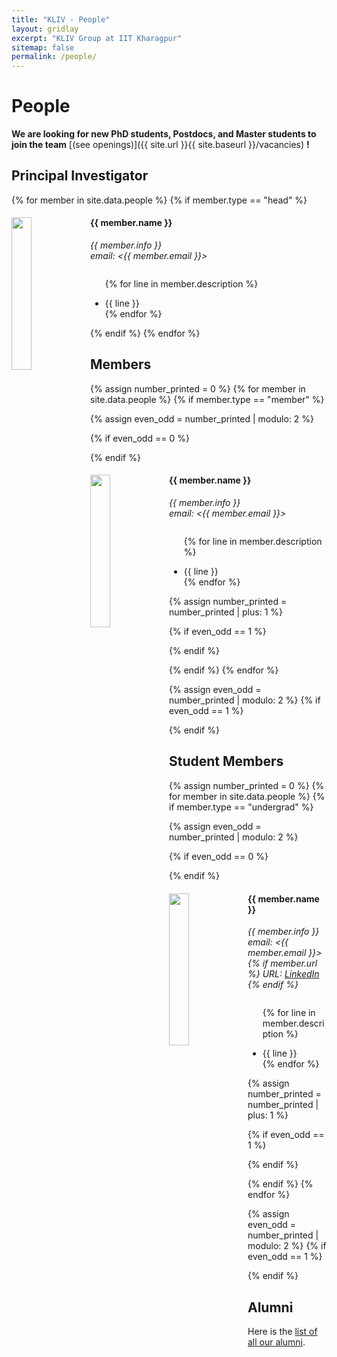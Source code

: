 ```yaml
---
title: "KLIV - People"
layout: gridlay
excerpt: "KLIV Group at IIT Kharagpur"
sitemap: false
permalink: /people/
---
```


# People

 **We are  looking for new PhD students, Postdocs, and Master students to join the team** [(see openings)]({{ site.url }}{{ site.baseurl }}/vacancies) **!**

## Principal Investigator
{% for member in site.data.people %}
{% if member.type == "head" %}

<div class="row">
<div class="col-sm-6 clearfix">
  <img src="{{ site.url }}{{ site.baseurl }}/images/teampic/{{ member.photo }}" class="img-responsive" width="25%" style="float: left" />
  <h4>{{ member.name }}</h4>
  <i>{{ member.info }}<br>email: <{{ member.email }}></i>
  <ul style="overflow: hidden">

  {% for line in member.description %}
  <li> {{ line }} </li>
  {% endfor %}

  </ul>
</div>
</div>

{% endif %}
{% endfor %}

## Members
{% assign number_printed = 0 %}
{% for member in site.data.people %}
{% if member.type == "member" %}

{% assign even_odd = number_printed | modulo: 2 %}

{% if even_odd == 0 %}
<div class="row">
{% endif %}

<div class="col-sm-6 clearfix">
  <img src="{{ site.url }}{{ site.baseurl }}/images/teampic/{{ member.photo }}" class="img-responsive" width="25%" style="float: left" />
  <h4>{{ member.name }}</h4>
  <i>{{ member.info }}<br>email: <{{ member.email }}></i>
  <ul style="overflow: hidden">

  {% for line in member.description %}
  <li> {{ line }} </li>
  {% endfor %}

  </ul>
</div>

{% assign number_printed = number_printed | plus: 1 %}

{% if even_odd == 1 %}
</div>
{% endif %}

{% endif %}
{% endfor %}

{% assign even_odd = number_printed | modulo: 2 %}
{% if even_odd == 1 %}
</div>
{% endif %}




## Student Members
{% assign number_printed = 0 %}
{% for member in site.data.people %}
{% if member.type == "undergrad" %}

{% assign even_odd = number_printed | modulo: 2 %}

{% if even_odd == 0 %}
<div class="row">
{% endif %}

<div class="col-sm-6 clearfix">
  <img src="{{ site.url }}{{ site.baseurl }}/images/teampic/{{ member.photo }}" class="img-responsive" width="25%" style="float: left" />
  <h4>{{ member.name }}</h4>
  <i>{{ member.info }}<br>email: <{{ member.email }}><br>{% if member.url %} URL: <a href="{{ member.url }}">LinkedIn</a> {% endif %}</i>
  <ul style="overflow: hidden">

  {% for line in member.description %}
  <li> {{ line }} </li>
  {% endfor %}

  </ul>
</div>

{% assign number_printed = number_printed | plus: 1 %}

{% if even_odd == 1 %}
</div>
{% endif %}

{% endif %}
{% endfor %}

{% assign even_odd = number_printed | modulo: 2 %}
{% if even_odd == 1 %}
</div>
{% endif %}


## Alumni

Here is the <a href="{{ site.url }}{{ site.baseurl }}/alumni/">list of all our alumni</a>.

<br> <br>
